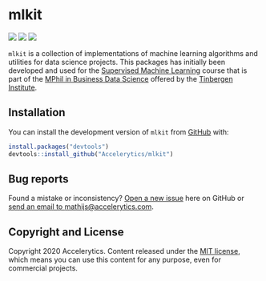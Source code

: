 
<!-- README.md is generated from README.Rmd. Please edit that file -->

# mlkit

<!-- badges: start -->

[![](https://img.shields.io/badge/devel%20version-0.0.0.1-orange.svg)](https://github.com/mlkit)
[![](https://img.shields.io/github/languages/code-size/Accelerytics/mlkit.svg)](https://github.com/Accelerytics/mlkit)
[![](https://img.shields.io/github/last-commit/Accelerytics/mlkit.svg)](https://github.com/Accelerytics/mlkit/commits/master)
<!-- badges: end -->

`mlkit` is a collection of implementations of machine learning
algorithms and utilities for data science projects. This packages has
initially been developed and used for the [Supervised Machine
Learning](https://www.tinbergen.nl/courses/89/supervised-machine-learning)
course that is part of the [MPhil in Business Data
Science](https://businessdatascience.nl/home) offered by the [Tinbergen
Institute](https://www.tinbergen.nl/home).

## Installation

You can install the development version of `mlkit` from
[GitHub](https://github.com/) with:

``` r
install.packages("devtools")
devtools::install_github("Accelerytics/mlkit")
```

## Bug reports

Found a mistake or inconsistency? [Open a new issue](issues) here on
GitHub or [send an email to
mathijs@accelerytics.com](mailto:mathijs@accelerytics.com).

## Copyright and License

Copyright 2020 Accelerytics. Content released under the [MIT
license](LICENSE), which means you can use this content for any purpose,
even for commercial projects.
